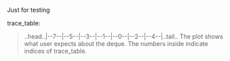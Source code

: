 Just for testing

trace_table:

> ..head..|--7--|--5--|--3--|--1--|--0--|--2--|--4--|..tail..
> The plot shows what user expects about the deque.
> The numbers inside indicate indices of trace_table.
